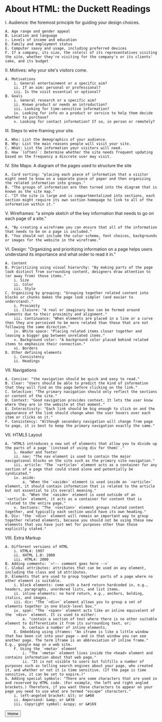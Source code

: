 # About HTML: the Duckett Readings

I. Audience: the foremost principle for guiding your design choices.

    A. Age range and gender appeal
    B. Location and language
    c. Levels of income and education
    D. Family and employment status
    E. Computer saavy and usage, including preferred devices
    F. If a company, its size, the role(s) of its representatives visiting the site, whether they're visiting for the company's or its clients' sake, and its budget

II. Motives: why your site's visitors come. 

    A. Motivations
        i. General entertainment or a specific aim?
        ii. If an aim: personal or professional?
        iii. Is the visit essential or optional? 
    B. Goals
        i. General research or a specific aim?
        ii. Known product or needs an introduction?
        iii. Looking for time-sensitive information? 
        iv. Looking for info on a product or service to help them decide whether to purchase? 
        v. Looking for contact information? If so, in person or remotely? 

III. Steps to wire-framing your site.

    A. Who: List the demographics of your audience.
    B. Why: List the main reasons people will visit your site.
    C. What: List the information your visitors will need. 
    D. How `(often)`: Determine whether the site needs frequent updating based on the frequency a discrete user may visit.

IV. Site Maps: A diagram of the pages used to structure the site

    A. Card sorting: "placing each piece of information that a visitor might need to know on a separate piece of paper and then organizing the related information into groups."
    B. "The groups of information are then turned into the diagram that is known as the site map."
    C. "If the site is large and is compartmentalized into sections, each section might require its own section homepage to link to all of the information within it."

V. Wireframes: "a simple sketch of the key information that needs to go on each page of a site."

    A. "By creating a wireframe you can ensure that all of the information that needs to be on a page is included."
    B. "You should not include the color scheme, font choices, backgrounds or images for the website in the wireframe."

VI. Design: "Organizing and prioritizing information on a page helps users understand its importance and what order to read it in."

    A. Content
    B. Prioritizing using visual hierarchy: "By making parts of the page look distinct from surrounding content, designers draw attention to (or away from) those items."
        i. Size
        ii. Color
        iii. Style
    C. Organizing by grouping: "Grouping together related content into blocks or chunks makes the page look simpler (and easier to understand)."
        i. Proximity
        ii. Closure: "A real or imaginary box can be formed around elements due to their proximity and alignment."
        iii. Continuance: "When elements are placed in a line or a curve then they are perceived to be more related than those that are not following the same direction."
        iv. White space: "Placing related items closer together and leaving a bigger gap between unrelated items."
        v. Background color: "A background color placed behind related items to emphasize their connection."
        vi. Borders
    D. Other defining elements
        i. Consistency
        ii. Headings
    
VII. Navigations

    A. Concise: "the navigation should be quick and easy to read."
    B. Clear: "Users should be able to predict the kind of information that they will find on the page before clicking on the link."
    C. Selective: "The primary navigation should only reflect the sections or content of the site."
    D. Context: "Good navigation provides context. It lets the user know where they are in the website at that moment."
    E. Interactivity: "Each link should be big enough to click on and the appearance of the link should change when the user hovers over each item or clicks on it."
    F. Consistency: "Although secondary navigation will change from page to page, it is best to keep the primary navigation exactly the same."

VII. HTML5 Layout

    A. "HTML5 introduces a new set of elements that allow you to divide up the parts of a page `(instead of using div for them)`."
        i. Header and footer
        ii. nav: "The nav element is used to contain the major navigational blocks on the site such as the primary site navigation."
        iii. article: "The `<article>` element acts as a container for any section of a page that could stand alone and potentially be syndicated."
        iv. aside: 
            a. "When the `<aside>` element is used inside an `<article>` element, it should contain information that is related to the article but not essential to its overall meaning."
            b. "When the `<aside>` element is used outside of an `<article>` element, it acts as a container for content that is related to the entire page."
        v. Sections: "The `<section>` element groups related content together, and typically each section would have its own heading."
    B. Div: "the `<div>` element will remain an important way to group together related elements, because you should not be using these new elements that you have just met for purposes other than those explicitly stated."

VIII. Extra Markup

    A. Different versions of HTML
        i. HTML4: 1997
        ii. XHTML 1.0: 2000
        iii. HTML4: 2000
    B. Adding comments: `<!-- comment goes here -->`
    C. Global attributes: attributes that can be used on any element, including the class and id attributes.
    D. Elements that are used to group together parts of a page where no other element is suitable.
        i. block elements: come with a hard return hardcoded in, e.g., headers, paragraphs, unordered lists, and list items.
        ii. inline elements: no hard return, e.g., anchors, bolding, italics, and images. 
        iii. div: "The `<div>` element allows you to group a set of elements together in one block-level box."
        iv. span: "The `<span>` element acts like an inline equivalent of the `<div>` element. It is used to either:
            a. "contain a section of text where there is no other suitable element to differentiate it from its surrounding text, or;
            b. contain a number of inline elements.
        E. Embedding using iframes: "An iframe is like a little window that has been cut into your page — and in that window you can see another page. The term iframe is an abbreviation of inline frame." E.g., google map on a web site. 
        F. Using the `<meta>` element
            i. "The `<meta>` element lives inside the <head> element and contains information about that web page."
            ii. "It is not visible to users but fulfills a number of purposes such as telling search engines about your page, who created it, and whether or not it is time sensitive. (If the page is time sensitive, it can be set to expire.)"
    G. Adding special symbols: "There are some characters that are used in and reserved by HTML code. (For example, the left and right angled brackets.) Therefore, if you want these characters to appear on your page you need to use what are termed "escape" characters."
        i. left-angeled bracket: &lt; or &#60
        ii. Ampersand: &amp; or &#38
        iii. Copyright symbol: &copy; or &#169

<a href="README.md"><button type="button">Home</button></a>




